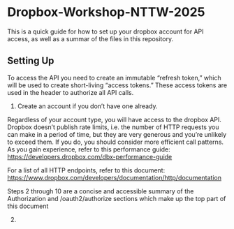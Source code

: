 # Dropbox-Workshop-NTTW-2025

This is a quick guide for how to set up your dropbox account for API access, as well as a summar of the files in this repository. 

## Setting Up

To access the API you need to create an immutable “refresh token,” which will be used to create short-living “access tokens.”  These access tokens are used in the header to authorize all API calls. 

1. Create an account if you don’t have one already.

Regardless of your account type, you will have access to the dropbox API. Dropbox doesn’t publish rate limits, i.e. the number of HTTP requests you can make in a period of time, but they are very generous and you’re unlikely to exceed them. If you do, you should consider more efficient call patterns. As you gain experience, refer to this performance guide: https://developers.dropbox.com/dbx-performance-guide 

For a list of all HTTP endpoints, refer to this document: https://www.dropbox.com/developers/documentation/http/documentation

Steps 2 through 10 are a concise and accessible summary of the Authorization and /oauth2/authorize sections which make up the top part of this document


2. 
